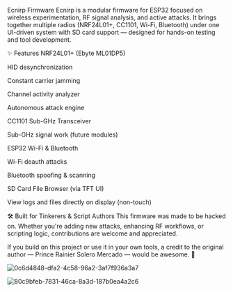 Ecnirp Firmware
Ecnirp is a modular firmware for ESP32 focused on wireless experimentation, RF signal analysis, and active attacks. It brings together multiple radios (NRF24L01+, CC1101, Wi-Fi, Bluetooth) under one UI-driven system with SD card support — designed for hands-on testing and tool development.

✨ Features
NRF24L01+ (Ebyte ML01DP5)

HID desynchronization

Constant carrier jamming

Channel activity analyzer

Autonomous attack engine

CC1101 Sub-GHz Transceiver

Sub-GHz signal work (future modules)

ESP32 Wi-Fi & Bluetooth

Wi-Fi deauth attacks

Bluetooth spoofing & scanning

SD Card File Browser (via TFT UI)

View logs and files directly on display (non-touch)

🛠️ Built for Tinkerers & Script Authors
This firmware was made to be hacked on. Whether you're adding new attacks, enhancing RF workflows, or scripting logic, contributions are welcome and appreciated.

If you build on this project or use it in your own tools, a credit to the original author — Prince Rainier Solero Mercado — would be awesome. 🙌

![0c6d4848-dfa2-4c58-96a2-3af7f936a3a7](https://github.com/user-attachments/assets/b4085fda-e23d-4b76-a734-778568584a4d)

![80c9bfeb-7831-46ca-8a3d-187b0ea4a2c6](https://github.com/user-attachments/assets/2cad885f-5dfd-4107-a1ba-b7412b636d9e)

